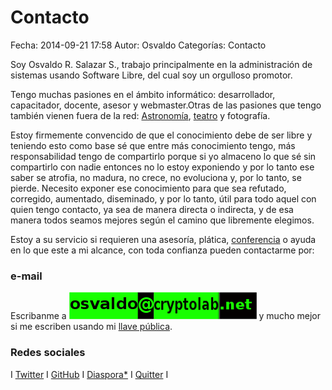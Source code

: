 Contacto
==================================

Fecha: 2014-09-21 17:58
Autor: Osvaldo
Categorías: Contacto

Soy Osvaldo R. Salazar S., trabajo principalmente en la administración de sistemas usando Software Libre, del cual soy un orgulloso promotor.

<!-- break -->

Tengo muchas pasiones en el ámbito informático: desarrollador, capacitador, docente, asesor y webmaster.Otras de las pasiones que tengo también vienen fuera de la red: <a href="https://salazarysanchez.github.io/categorias/astronomia.html">Astronomía</a>, <a href="https://salazarysanchez.github.io/categorias/teatro.html">teatro</a> y fotografía.

Estoy firmemente convencido de que el conocimiento debe de ser libre y teniendo esto como base sé que entre más conocimiento tengo, más responsabilidad tengo de compartirlo porque si yo almaceno lo que sé sin compartirlo con nadie entonces no lo estoy exponiendo y por lo tanto ese saber se atrofia, no madura, no crece, no evoluciona y, por lo tanto, se pierde. Necesito exponer ese conocimiento para que sea refutado, corregido, aumentado, diseminado, y por lo tanto, útil para todo aquel con quien tengo contacto, ya sea de manera directa o indirecta, y de esa manera todos seamos mejores según el camino que libremente elegimos.

Estoy a su servicio si requieren una asesoría, plática, <a href="https://salazarysanchez.github.io/categorias/conferencias.html">conferencia</a> o ayuda en lo que este a mi alcance, con toda confianza pueden contactarme por:

### e-mail

Escribanme a 
<img class="img-responsive" style="margin-left" src="contacto/Correo02.png">
y mucho mejor si me escriben usando mi <a href="contacto/0x342E8CE1.asc">llave pública</a>.

### Redes sociales

I <a href="http://twitter.com/osvaldo_salazar">Twitter</a> I <a href="http://github.com/ChicoXXX">GitHub</a> I <a href="https://poddery.com/people/77a27da593d0e844">Diaspora*</a> I <a href="https://quitter.se/chico">Quitter</a> I
